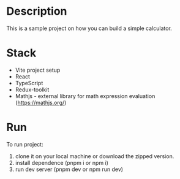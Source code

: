 Description 
=====

This is a sample project on how you can build a simple calculator.

Stack
====
- Vite project setup
- React
- TypeScript
- Redux-toolkit
- Mathjs - external library for math expression evaluation (https://mathjs.org/)

Run
====
To run project:
1. clone it on your local machine or download the zipped version.
2. install dependence (pnpm i or npm i)
3. run dev server (pnpm dev or npm run dev)


